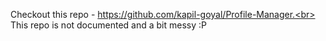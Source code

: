 Checkout this repo - https://github.com/kapil-goyal/Profile-Manager.<br>
This repo is not documented and a bit messy :P
